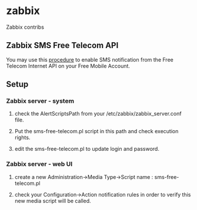 # zabbix

Zabbix contribs

## Zabbix SMS Free Telecom API

You may use this [procedure](http://www.freenews.fr/freenews-edition-nationale-299/free-mobile-170/nouvelle-option-notifications-par-sms-chez-free-mobile-14817) to enable SMS notification from the Free Telecom Internet API on your Free
Mobile Account.

## Setup

### Zabbix server - system

1. check the AlertScriptsPath from your /etc/zabbix/zabbix_server.conf file.

2. Put the sms-free-telecom.pl script in this path and check execution rights.

3. edit the sms-free-telecom.pl to update login and password.

### Zabbix server - web UI

1. create a new Administration->Media Type->Script name : sms-free-telecom.pl

2. check your Configuration->Action notification rules in order to verify this
new media script will be called.
